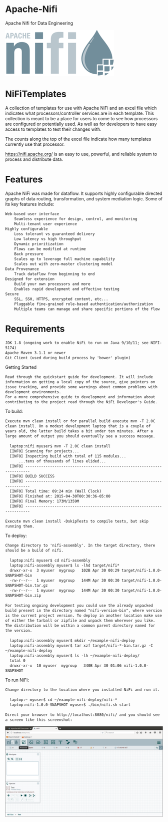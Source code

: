 # Apache-Nifi
Apache Nifi for Data Engineering

![](images/index.png)

# NiFiTemplates
A collection of templates for use with Apache NiFi and an excel file which indicates what processors/controller services are in each template. This collection is meant to be a place for users to come to see how processors are configured or potentially used. As well as for developers to have easy access to templates to test their changes with.

The counts along the top of the excel file indicate how many templates currently use that processor.

https://nifi.apache.org/ is an easy to use, powerful, and reliable system to process and distribute data.

# Features

Apache NiFi was made for dataflow. It supports highly configurable directed graphs of data routing, transformation, and system mediation logic. Some of its key features include:

    Web-based user interface
        Seamless experience for design, control, and monitoring
        Multi-tenant user experience
    Highly configurable
        Loss tolerant vs guaranteed delivery
        Low latency vs high throughput
        Dynamic prioritization
        Flows can be modified at runtime
        Back pressure
        Scales up to leverage full machine capability
        Scales out with zero-master clustering model
    Data Provenance
        Track dataflow from beginning to end
    Designed for extension
        Build your own processors and more
        Enables rapid development and effective testing
    Secure
        SSL, SSH, HTTPS, encrypted content, etc...
        Pluggable fine-grained role-based authentication/authorization
        Multiple teams can manage and share specific portions of the flow

# Requirements

    JDK 1.8 (ongoing work to enable NiFi to run on Java 9/10/11; see NIFI-5174)
    Apache Maven 3.1.1 or newer
    Git Client (used during build process by 'bower' plugin)

Getting Started

    Read through the quickstart guide for development. It will include information on getting a local copy of the source, give pointers on issue tracking, and provide some warnings about common problems with development environments.
    For a more comprehensive guide to development and information about contributing to the project read through the NiFi Developer's Guide.

To build:

    Execute mvn clean install or for parallel build execute mvn -T 2.0C clean install. On a modest development laptop that is a couple of years old, the latter build takes a bit under ten minutes. After a large amount of output you should eventually see a success message.

      laptop:nifi myuser$ mvn -T 2.0C clean install
      [INFO] Scanning for projects...
      [INFO] Inspecting build with total of 115 modules...
          ...tens of thousands of lines elided...
      [INFO] ------------------------------------------------------------------------
      [INFO] BUILD SUCCESS
      [INFO] ------------------------------------------------------------------------
      [INFO] Total time: 09:24 min (Wall Clock)
      [INFO] Finished at: 2015-04-30T00:30:36-05:00
      [INFO] Final Memory: 173M/1359M
      [INFO] ------------------------------------------------------------------------

    Execute mvn clean install -DskipTests to compile tests, but skip running them.

To deploy:

    Change directory to 'nifi-assembly'. In the target directory, there should be a build of nifi.

      laptop:nifi myuser$ cd nifi-assembly
      laptop:nifi-assembly myuser$ ls -lhd target/nifi*
      drwxr-xr-x  3 myuser  mygroup   102B Apr 30 00:29 target/nifi-1.0.0-SNAPSHOT-bin
      -rw-r--r--  1 myuser  mygroup   144M Apr 30 00:30 target/nifi-1.0.0-SNAPSHOT-bin.tar.gz
      -rw-r--r--  1 myuser  mygroup   144M Apr 30 00:30 target/nifi-1.0.0-SNAPSHOT-bin.zip

    For testing ongoing development you could use the already unpacked build present in the directory named "nifi-version-bin", where version is the current project version. To deploy in another location make use of either the tarball or zipfile and unpack them wherever you like. The distribution will be within a common parent directory named for the version.

      laptop:nifi-assembly myuser$ mkdir ~/example-nifi-deploy
      laptop:nifi-assembly myuser$ tar xzf target/nifi-*-bin.tar.gz -C ~/example-nifi-deploy
      laptop:nifi-assembly myuser$ ls -lh ~/example-nifi-deploy/
      total 0
      drwxr-xr-x  10 myuser  mygroup   340B Apr 30 01:06 nifi-1.0.0-SNAPSHOT

To run NiFi:

    Change directory to the location where you installed NiFi and run it.

      laptop:~ myuser$ cd ~/example-nifi-deploy/nifi-*
      laptop:nifi-1.0.0-SNAPSHOT myuser$ ./bin/nifi.sh start

    Direct your browser to http://localhost:8080/nifi/ and you should see a screen like this screenshot: 

![](images/Nifi_1.png)
